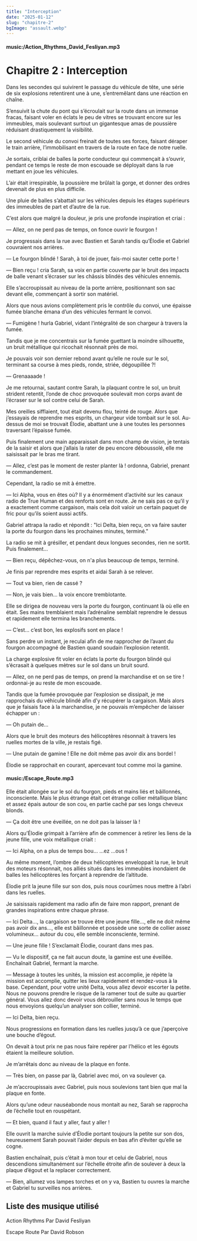 ```yaml
---
title: "Interception"
date: "2025-01-12"
slug: "chapitre-2"
bgImage: "assault.webp"
---
```


#### music:/Action_Rhythms_David_Fesliyan.mp3

# Chapitre 2 : Interception

Dans les secondes qui suivirent le passage du véhicule de tête, une série de six explosions retentirent une à une, s’entremêlant dans une réaction en chaîne. 

S’ensuivit la chute du pont qui s’écroulait sur la route dans un immense fracas, faisant voler en éclats le peu de vitres se trouvant encore sur les immeubles, mais soulevant surtout un gigantesque amas de poussière réduisant drastiquement la visibilité.

Le second véhicule du convoi freinait de toutes ses forces, faisant déraper le train arrière, l’immobilisant en travers de la route en face de notre ruelle.

Je sortais, criblai de balles la porte conducteur qui commençait à s’ouvrir, pendant ce temps le reste de mon escouade se déployait dans la rue mettant en joue les véhicules.

L’air était irrespirable, la poussière me brûlait la gorge, et donner des ordres devenait de plus en plus difficile.

Une pluie de balles s’abattait sur les véhicules depuis les étages supérieurs des immeubles de part et d’autre de la rue.

C’est alors que malgré la douleur, je pris une profonde inspiration et criai :

— Allez, on ne perd pas de temps, on fonce ouvrir le fourgon !

Je progressais dans la rue avec Bastien et Sarah tandis qu’Élodie et Gabriel couvraient nos arrières.

— Le fourgon blindé ! Sarah, à toi de jouer, fais-moi sauter cette porte !

— Bien reçu ! cria Sarah, sa voix en partie couverte par le bruit des impacts de balle venant s’écraser sur les châssis blindés des véhicules ennemis.

Elle s’accroupissait au niveau de la porte arrière, positionnant son sac devant elle, commençant à sortir son matériel.

Alors que nous avions complètement pris le contrôle du convoi, une épaisse fumée blanche émana d’un des véhicules fermant le convoi.

— Fumigène ! hurla Gabriel, vidant l’intégralité de son chargeur à travers la fumée.

Tandis que je me concentrais sur la fumée guettant la moindre silhouette, un bruit métallique qui ricochait résonnait près de moi.

Je pouvais voir son dernier rebond avant qu’elle ne roule sur le sol, terminant sa course à mes pieds, ronde, striée, dégoupillée ?!

— Grenaaaade !

Je me retournai, sautant contre Sarah, la plaquant contre le sol, un bruit strident retentit, l’onde de choc provoquée soulevait mon corps avant de l’écraser sur le sol contre celui de Sarah.

Mes oreilles sifflaient, tout était devenu flou, teinté de rouge. Alors que j’essayais de reprendre mes esprits, un chargeur vide tombait sur le sol. Au-dessus de moi se trouvait Élodie, abattant une à une toutes les personnes traversant l’épaisse fumée.

Puis finalement une main apparaissait dans mon champ de vision, je tentais de la saisir et alors que j’allais la rater de peu encore déboussolé, elle me saisissait par le bras me tirant.

— Allez, c’est pas le moment de rester planter là ! ordonna, Gabriel, prenant le commandement.

Cependant, la radio se mit à émettre.

— Ici Alpha, vous en êtes où? Il y a énormément d’activité sur les canaux radio de True Human et des renforts sont en route. Je ne sais pas ce qu’il y a exactement comme cargaison, mais cela doit valoir un certain paquet de fric pour qu’ils soient aussi actifs.

Gabriel attrapa la radio et répondit : "Ici Delta, bien reçu, on va faire sauter la porte du fourgon dans les prochaines minutes, terminé."

La radio se mit à grésiller, et pendant deux longues secondes, rien ne sortit. Puis finalement... 

— Bien reçu, dépêchez-vous, on n'a plus beaucoup de temps, terminé.

Je finis par reprendre mes esprits et aidai Sarah à se relever.

— Tout va bien, rien de cassé ?

— Non, je vais bien… la voix encore tremblotante.

Elle se dirigea de nouveau vers la porte du fourgon, continuant là où elle en était. Ses mains tremblaient mais l’adrénaline semblait reprendre le dessus et rapidement elle termina les branchements.

— C’est… c’est bon, les explosifs sont en place !

Sans perdre un instant, je reculai afin de me rapprocher de l’avant du fourgon accompagné de Bastien quand soudain l’explosion retentit.

La charge explosive fit voler en éclats la porte du fourgon blindé qui s’écrasait à quelques mètres sur le sol dans un bruit sourd.

— Allez, on ne perd pas de temps, on prend la marchandise et on se tire ! ordonnai-je au reste de mon escouade.

Tandis que la fumée provoquée par l’explosion se dissipait, je me rapprochais du véhicule blindé afin d’y récupérer la cargaison. Mais alors que je faisais face à la marchandise, je ne pouvais m’empêcher de laisser échapper un :

— Oh putain de…

Alors que le bruit des moteurs des hélicoptères résonnait à travers les ruelles mortes de la ville, je restais figé.

— Une putain de gamine ! Elle ne doit même pas avoir dix ans bordel !

Élodie se rapprochait en courant, apercevant tout comme moi la gamine.

#### music:/Escape_Route.mp3

Elle était allongée sur le sol du fourgon, pieds et mains liés et bâillonnés, inconsciente. Mais le plus étrange était cet étrange collier métallique blanc et assez épais autour de son cou, en partie caché par ses longs cheveux blonds.

— Ça doit être une éveillée, on ne doit pas la laisser là !

Alors qu’Élodie grimpait à l’arrière afin de commencer à retirer les liens de la jeune fille, une voix métallique criait :

— Ici Alpha, on a plus de temps bou… …ez …ous !

Au même moment, l’ombre de deux hélicoptères enveloppait la rue, le bruit des moteurs résonnait, nos alliés situés dans les immeubles inondaient de balles les hélicoptères les forçant à reprendre de l’altitude.

Élodie prit la jeune fille sur son dos, puis nous courûmes nous mettre à l’abri dans les ruelles. 

Je saisissais rapidement ma radio afin de faire mon rapport, prenant de grandes inspirations entre chaque phrase.

— Ici Delta…, la cargaison se trouve être une jeune fille…, elle ne doit même pas avoir dix ans…, elle est bâillonnée et possède une sorte de collier assez volumineux… autour du cou, elle semble inconsciente, terminé.

— Une jeune fille ! S’exclamait Élodie, courant dans mes pas.

— Vu le dispositif, ça ne fait aucun doute, la gamine est une éveillée. Enchaînait Gabriel, fermant la marche.

— Message à toutes les unités, la mission est accomplie, je répète la mission est accomplie, quitter les lieux rapidement et rendez-vous à la base. Cependant, pour votre unité Delta, vous allez devoir escorter la petite. Nous ne pouvons prendre le risque de la ramener tout de suite au quartier général. Vous allez donc devoir vous débrouiller sans nous le temps que nous envoyions quelqu’un analyser son collier, terminé.

— Ici Delta, bien reçu.

Nous progressions en formation dans les ruelles jusqu’à ce que j’aperçoive une bouche d’égout.

On devait à tout prix ne pas nous faire repérer par l’hélico et les égouts étaient la meilleure solution.
 
Je m’arrêtais donc au niveau de la plaque en fonte.

— Très bien, on passe par là, Gabriel avec moi, on va soulever ça.

Je m’accroupissais avec Gabriel, puis nous soulevions tant bien que mal la plaque en fonte.

Alors qu’une odeur nauséabonde nous montait au nez, Sarah se rapprocha de l’échelle tout en rouspétant.

— Et bien, quand il faut y aller, faut y aller !

Elle ouvrit la marche suivie d’Élodie portant toujours la petite sur son dos, heureusement Sarah pouvait l’aider depuis en bas afin d’éviter qu’elle se cogne.

Bastien enchaînait, puis c’était à mon tour et celui de Gabriel, nous descendions simultanément sur l’échelle étroite afin de soulever à deux la plaque d’égout et la replacer correctement.

— Bien, allumez vos lampes torches et on y va, Bastien tu ouvres la marche et Gabriel tu surveilles nos arrières.

## Liste des musique utilisé

Action Rhythms Par David Fesliyan

Escape Route Par David Robson